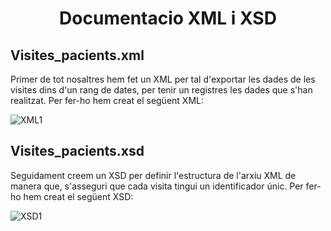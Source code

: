 # <p align="center"> Documentacio XML i XSD  </p>

Visites_pacients.xml
--------------------
Primer de tot nosaltres hem fet un XML per tal d'exportar les dades de les visites dins d'un rang de dates, per tenir un registres les dades que s'han realitzat. Per fer-ho hem creat el següent XML:

![XML1](Imatges/XML.jpg)


Visites_pacients.xsd
--------------------

Seguidament creem un XSD per definir l'estructura de l'arxiu XML de manera que, s'asseguri que cada visita tingui un identificador únic.
Per fer-ho hem creat el següent XSD:

![XSD1](Imatges/XSD.jpg)
